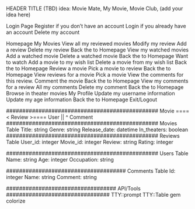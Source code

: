 HEADER TITLE (TBD) idea: Movie Mate, My Movie, Movie Club, (add your idea here)


Login Page
    Register if you don’t have an account
Login if you already have an account
    Delete my account

Homepage
My Movies
    View all my reviewed movies
    Modify my review 
    Add a review
    Delete my review
    Back the to Homepage
View my watched movies	
    Add a watched movie
    Delete a watched movie
    Back the to Homepage
Want to watch
    Add a movie to my wish list 
    Delete a movie from my wish list
    Back the to Homepage
Review a movie
    Pick a movie to review
    Back the to Homepage
View reviews for a movie
    Pick a movie
    View the comments for this review.
    Comment the movie 
    Back the to Homepage
View my comments for a review
    All my comments
    Delete my comment
    Back the to Homepage
    Browse in theater movies
My Profile
    Update my username information
    Update my age information
    Back the to Homepage
Exit/Logout 

###############################################
Movie ==== <  Review >==== User
			    ||
			    ^
		      Comment
###############################################
Movies Table
Title: string
Genre: string
Release_date: datetime
In_theaters: boolean
###############################################
Reviews Table
User_id: integer
Movie_id: integer
Review: string
Rating: integer

###############################################
Users Table
Name: string
Age: integer
Occupation: string

#####################################
Comments Table
Id: integer
Name: string
Comment: string


##################################
API/Tools
################################
TTY::prompt
TTY::Table
gem colorize
